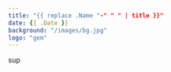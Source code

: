```yaml
---
title: "{{ replace .Name "-" " " | title }}"
date: {{ .Date }}
background: "/images/bg.jpg"
logo: "gem"
---
```


sup